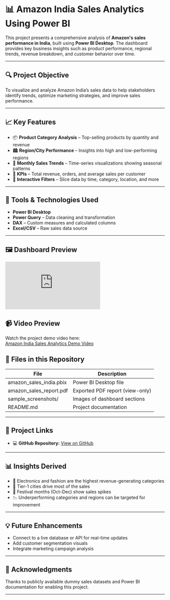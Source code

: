 # 📊 Amazon India Sales Analytics Using Power BI

This project presents a comprehensive analysis of **Amazon's sales performance in India**, built using **Power BI Desktop**. The dashboard provides key business insights such as product performance, regional trends, revenue breakdown, and customer behavior over time.

---

## 🔍 Project Objective

To visualize and analyze Amazon India’s sales data to help stakeholders identify trends, optimize marketing strategies, and improve sales performance.

---

## 📈 Key Features

- 📦 **Product Category Analysis** – Top-selling products by quantity and revenue
- 🏙️ **Region/City Performance** – Insights into high and low-performing regions
- 📅 **Monthly Sales Trends** – Time-series visualizations showing seasonal patterns
- 🧾 **KPIs** – Total revenue, orders, and average sales per customer
- 🎯 **Interactive Filters** – Slice data by time, category, location, and more

---

## 🧰 Tools & Technologies Used

- **Power BI Desktop**
- **Power Query** – Data cleaning and transformation
- **DAX** – Custom measures and calculated columns
- **Excel/CSV** – Raw sales data source

---

## 🖼️ Dashboard Preview

![Dashboard Screenshot](https://github.com/Chandradeepika1412/Power-BI-Dashboard-Amazon-India-Sales-Analysis/blob/main/Amazon%20sales%20in%20India.pdf)

## 📹 Video Preview

Watch the project demo video here:  
[Amazon India Sales Analytics Demo Video](https://github.com/Chandradeepika1412/Power-BI-Dashboard-Amazon-India-Sales-Analysis/raw/main/demo_video.mp4)

## 📁 Files in this Repository

| File | Description |
|------|-------------|
| amazon_sales_india.pbix | Power BI Desktop file |
| amazon_sales_report.pdf | Exported PDF report (view-only) |
| sample_screenshots/ | Images of dashboard sections |
| README.md | Project documentation |

---

## 🔗 Project Links

- 💻 **GitHub Repository:** [View on GitHub](https://github.com/Chandradeepika1412/Power-BI-Dashboard-Amazon-India-Sales-Analysis)

---

## 📊 Insights Derived

- 🛒 Electronics and fashion are the highest revenue-generating categories
- 🌆 Tier-1 cities drive most of the sales
- 🎉 Festival months (Oct–Dec) show sales spikes
- 📉 Underperforming categories and regions can be targeted for improvement

---

## 💡 Future Enhancements

- Connect to a live database or API for real-time updates
- Add customer segmentation visuals
- Integrate marketing campaign analysis

---

## 🙌 Acknowledgments

Thanks to publicly available dummy sales datasets and Power BI documentation for enabling this project.

---
